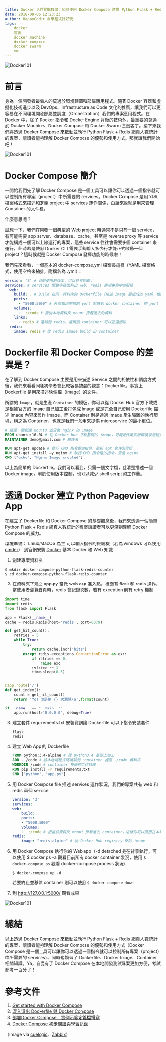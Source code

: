 ```yaml
---
title: Docker 入門實戰教學：如何使用 Docker Compose 建置 Python Flask + Redis 記數器
date: 2018-09-06 12:23:23
author: HappyCoder 自學程式好好玩
tags: 
    docker
    容器
    docker machine
    docker compose
    docker swarm
    vm
---
```


![Docker101](/images/docker101/docker-compose-logo.png)

# 前言
身為一個開發者最惱人的莫過於環境建置和部屬應用程式。隨著 Docker 容器和虛擬化技術進步以及 DevOps、Infrastructure as Code 文化的推廣，讓我們可以更容易在不同環境開發部屬並調度（Orchestration）我們的專案應用程式。在 Docker 中，除了 Docker 指令和 Docker Engine 背後的技術外，最重要的莫過於 Docker Machine、Docker Compose 和 Docker Swarm 三劍客了。接下來我們將透過 Docker Compose 來啟動並執行 Python Flask + Redis 網頁人數統計的專案，讓讀者能夠理解 Docker Compose 的優勢和使用方式。那就讓我們開始吧！

![Docker101](/images/docker101/docker-compose-services.png)

# Docker Compose 簡介
一開始我們先了解 Docker Compose 是一個工具可以讓你可以透過一個指令就可以控制所有專案（project）中所需要的 services。Docker Compose 是用 `YAML` 檔案格式來描述和定義 project 中 services 運作關係，白話來說就是用來管理 Container 的文件檔。

什麼意思呢？

試想一下，我們在開發一個典型的 Web project 時通常不是只有一個 service，有可能需要 app server、database、cache，甚至是 reverse proxy 等 service 才能構成一個可以上線運行的專案，這些 service 往往會需要多個 container 來運行。此時若是使用 Docker CLI 需要手動輸入多少行才能正式啟動一個 project？這時候就是 Docker Compose 發揮功能的時候啦！

我們先來看看，一個基本的 docker-compose.yml 檔案長這樣（YAML 檔案格式，使用空格來縮排，附檔名為 .yml）：

```yaml
version: '3' # 目前使用的版本，可以參考官網：
services: # services 關鍵字後面列出 web, redis 兩項專案中的服務
  web:
    build: . # Build 在同一資料夾的 Dockerfile（描述 Image 要組成的 yaml 檔案）成 container
    ports:
      - "5000:5000" # 外部露出開放的 port 對應到 docker container 的 port
    volumes:
      - .:/code # 要從本地資料夾 mount 掛載進去的資料
    links:
      - redis # 連結到 redis，讓兩個 container 可以互通網路
  redis:
    image: redis # 從 redis image build 出 container
```

# Dockerfile 和 Docker Compose 的差異是？
在了解到 Docker Compose 主要是用來描述 Service 之間的相依性和調度方式後，我們來看看同樣初學者會比較容易搞混的觀念：Dockerfile。事實上 Dockerfile 是用來描述映像檔（image）的文件。

所謂的 `Image`，就是生產 `Container` 的模版，你可以從 Docker Hub 官方下載或是根據官方的 Image 自己加工後打包成 Image 或是完全自己使用 Dockerfile 描述 Image 內容來製作 Image。而 Container 則是透過 Image 產生隔離的執行環境，稱之為 Container，也就是我們一般用來提供 microservice 的最小單位。

```dockerfile
# 這是一個創建 ubuntu 並安裝 nginx 的 image
FROM ubuntu:16.04 # 從 Docker hub 下載基礎的 image，可能是作業系統環境或是程式語言環境，這邊是 ubuntu 16.04
MAINTAINER demo@gmail.com # 維護者

RUN apt-get update # 執行 CMD 指令跑的指令，更新 apt 套件包資訊
RUN apt-get install –y nginx # 執行 CMD 指令跑的指令，安裝 nginx
CMD ["echo", "Nginx Image created"] 
```

以上為簡單的 Dockerfile。我們可以看到，只需一個文字檔，就清楚描述一個 Docker image。利於使用版本控制，也可以減少 shell script 的工作量。

# 透過 Docker 建立 Python Pageview App
在建立了 Dockerfile 和 Docker Compose 的基礎觀念後，我們來透過一個簡單 Python Flask + Redis 網頁人數統計的專案讓讀者可以更深刻理解 Docker Compose 的威力。

環境準備：
Lniux/MacOS 為主
可以輸入指令的終端機（若為 windows 可以使用 [cmder](http://cmder.net/)）
到官網安裝 [Docker](https://docs.docker.com/install/)
基本 Docker 和 Web 知識

1. 創建專案資料夾
```shell
$ mkdir docker-compose-python-flask-redis-counter
$ cd docker-compose-python-flask-redis-counter
```

2. 在資料夾下建立 app.py 當做 web app 進入點，裡面有 flask 和 redis 操作，當使用者瀏覽首頁時，redis 會記錄次數，若有 exception 則有 retry 機制
```py
import time
import redis
from flask import Flask

app = Flask(__name__)
cache = redis.Redis(host='redis', port=6379)

def get_hit_count():
    retries = 5
    while True:
        try:
            return cache.incr('hits')
        except redis.exceptions.ConnectionError as exc:
            if retries == 0:
                raise exc
            retries -= 1
            time.sleep(0.5)


@app.route('/')
def get_index():
    count = get_hit_count()
    return 'Yo! 你是第 {} 次瀏覽\n'.format(count)

if __name__ == "__main__":
    app.run(host="0.0.0.0", debug=True)
```


3. 建立套件 requirements.txt 安裝資訊讓 Dockerfile 可以下指令安裝套件

    ```
    flask
    redis
    ```

4. 建立 Web App 的 Dockerfile

    ```dockerfile
    FROM python:3.4-alpine # 從 python3.4 基礎上加工
    ADD . /code # 將本地端程式碼複製到 container 裡面 ./code 資料夾
    WORKDIR /code # container 裡面的工作目錄
    RUN pip install -r requirements.txt
    CMD ["python", "app.py"]
    ```

5. 用 Docker Compose file 描述 services 運作狀況，我們的專案共有 web 和 redis 兩個 service

    ```yaml
    version: '3'
    services:
    web:
        build: .
        ports:
        - "5000:5000"
        volumes:
        - .:/code # 把當前資料夾 mount 掛載進去 container，這樣你可以直接在本地端專案資料夾改動檔案，container 裡面的檔案也會更動也不用重新 build image！
    redis:
        image: "redis:alpine" # 從 Docker Hub registry 來的 image
    ```

6. 用 Docker Compose 執行你的 Web app（-d detached 是在背景執行，可以使用 $ docker ps -a 觀看目前所有 docker container 狀況，使用 `$ docker-compose ps` 觀看 docker-compose process 狀況）

    ```shell
    $ docker-compose up -d
    ```

    若要終止並移除 container 則可以使用 `$ docker-compose down`

7. 到 http://127.0.0.1:5000/ 觀看成果

![Docker101](/images/docker101/docker-compose-flask-redis-demo.png)

# 總結
以上透過 Docker Compose 來啟動並執行 Python Flask + Redis 網頁人數統計的專案，讓讀者能夠理解 Docker Compose 的優勢和使用方式（Docker Compose 是一個工具可以讓你可以透過一個指令就可以控制所有專案（project）中所需要的 services）。同時也複習了 Dockerfile、Docker Image、Container 相關知識。Ya，自從有了 Docker Compose 在本地開發測試專案更加方便，考試都考一百分了！

# 參考文件
1. [Get started with Docker Compose](https://docs.docker.com/compose/gettingstarted/#step-8-experiment-with-some-other-commands)
2. [深入淺出 Dockerfile 與 Docker Compose](https://oomusou.io/docker/dockerfile-dockercompose/)
3. [部署Docker Compose　實例示範定義檔撰寫](http://www.netadmin.com.tw/article_content.aspx?sn=1712060002)
4. [Docker Compose 初步閱讀與學習記錄](http://blog.maxkit.com.tw/2017/03/docker-compose.html)

（image via [cuelogic](https://medium.com/skillshare-team/from-docker-compose-to-minikube-d94cbe97acda)、[Zabbix](https://share.zabbix.com/virtualization/docker/docker-compose-yml-v2-format-for-zabbix-3-0)）
